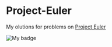 # Project-Euler
My olutions for problems on [Project Euler](https://projecteuler.net)

![My badge](https://projecteuler.net/profile/scorta.png)
